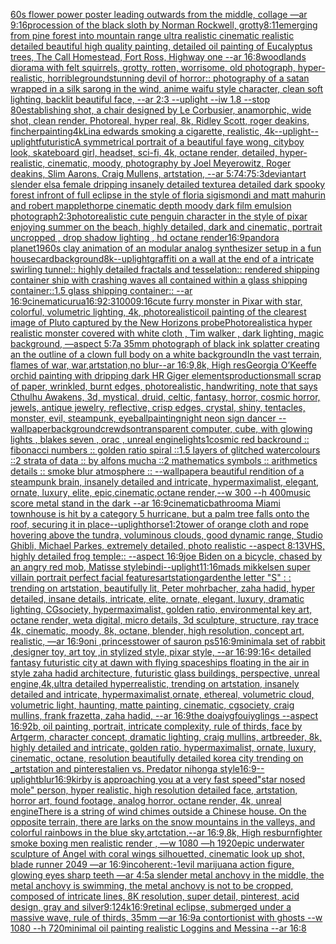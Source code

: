 [60s flower power poster leading outwards from the middle, collage —ar 9:16](https://www.ebank.nz/aiartgenerator?category=60s%20flower%20power%20poster%20leading%20outwards%20from%20the%20middle%2C%20collage%20%E2%80%94ar%209%3A16)[procession of the black sloth by Norman Rockwell, grotty](https://www.ebank.nz/aiartgenerator?category=procession%20of%20the%20black%20sloth%20by%20Norman%20Rockwell%2C%20grotty)[8:11](https://www.ebank.nz/aiartgenerator?category=8%3A11)[emerging from pine forest into mountain range ultra realistic cinematic realistic detailed beautiful high quality painting, detailed oil painting of Eucalyptus trees, The Call Homestead, Fort Ross, Highway one --ar 16:8](https://www.ebank.nz/aiartgenerator?category=emerging%20from%20pine%20forest%20into%20mountain%20range%20ultra%20realistic%20cinematic%20realistic%20detailed%20beautiful%20high%20quality%20painting%2C%20detailed%20oil%20painting%20of%20Eucalyptus%20trees%2C%20The%20Call%20Homestead%2C%20Fort%20Ross%2C%20Highway%20one%20--ar%2016%3A8)[woodlands diorama with felt squirrels, grotty, rotten, worrisome, old photograph, hyper-realistic, horrible](https://www.ebank.nz/aiartgenerator?category=woodlands%20diorama%20with%20felt%20squirrels%2C%20grotty%2C%20rotten%2C%20worrisome%2C%20old%20photograph%2C%20hyper-realistic%2C%20horrible)[ground](https://www.ebank.nz/aiartgenerator?category=ground)[stunning devil of horror:: photography of a satan wrapped in a silk sarong in the wind, anime waifu style character, clean soft lighting, backlit beautiful face, --ar 2:3 --uplight --iw 1.8 --stop 80](https://www.ebank.nz/aiartgenerator?category=stunning%20devil%20of%20horror%3A%3A%20photography%20of%20a%20satan%20wrapped%20in%20a%20silk%20sarong%20in%20the%20wind%2C%20anime%20waifu%20style%20character%2C%20clean%20soft%20lighting%2C%20backlit%20beautiful%20face%2C%20--ar%202%3A3%20--uplight%20--iw%201.8%20--stop%2080)[establishing shot, a chair designed by Le Corbusier, anamorphic, wide shot, clean render, Photoreal, hyper real, 8k, Ridley Scott, roger deakins, fincher](https://www.ebank.nz/aiartgenerator?category=establishing%20shot%2C%20a%20chair%20designed%20by%20Le%20Corbusier%2C%20anamorphic%2C%20wide%20shot%2C%20clean%20render%2C%20Photoreal%2C%20hyper%20real%2C%208k%2C%20Ridley%20Scott%2C%20roger%20deakins%2C%20fincher)[painting](https://www.ebank.nz/aiartgenerator?category=painting)[4k](https://www.ebank.nz/aiartgenerator?category=4k)[Lina edwards smoking a cigarette, realistic, 4k](https://www.ebank.nz/aiartgenerator?category=Lina%20edwards%20smoking%20a%20cigarette%2C%20realistic%2C%204k)[--uplight](https://www.ebank.nz/aiartgenerator?category=--uplight)[--uplight](https://www.ebank.nz/aiartgenerator?category=--uplight)[futuristic](https://www.ebank.nz/aiartgenerator?category=futuristic)[A symmetrical portrait of a beautiful faye wong, cityboy look, skateboard girl, headset, sci-fi, 4k, octane render, detailed, hyper-realistic, cinematic, moody, photography by Joel Meyerowitz, Roger deakins, Slim Aarons, Craig Mullens, artstation, --ar 5:7](https://www.ebank.nz/aiartgenerator?category=A%20symmetrical%20portrait%20of%20a%20beautiful%20faye%20wong%2C%20cityboy%20look%2C%20skateboard%20girl%2C%20headset%2C%20sci-fi%2C%204k%2C%20octane%20render%2C%20detailed%2C%20hyper-realistic%2C%20cinematic%2C%20moody%2C%20photography%20by%20Joel%20Meyerowitz%2C%20Roger%20deakins%2C%20Slim%20Aarons%2C%20Craig%20Mullens%2C%20artstation%2C%20--ar%205%3A7)[4:7](https://www.ebank.nz/aiartgenerator?category=4%3A7)[5:3](https://www.ebank.nz/aiartgenerator?category=5%3A3)[deviantart slender elsa female dripping insanely detailed texture](https://www.ebank.nz/aiartgenerator?category=deviantart%20slender%20elsa%20female%20dripping%20insanely%20detailed%20texture)[a detailed dark spooky forest infront of full eclipse in the style of floria sigismondi and matt mahurin and robert mapplethorpe cinematic depth moody dark film emulsion photograph](https://www.ebank.nz/aiartgenerator?category=a%20detailed%20dark%20spooky%20forest%20infront%20of%20full%20eclipse%20in%20the%20style%20of%20floria%20sigismondi%20and%20matt%20mahurin%20and%20robert%20mapplethorpe%20cinematic%20depth%20moody%20dark%20film%20emulsion%20photograph)[2:3](https://www.ebank.nz/aiartgenerator?category=2%3A3)[photorealistic cute penguin character in the style of pixar enjoying summer on the beach, highly detailed, dark and cinematic, portrait uncropped , drop shadow lighting , hd octane render](https://www.ebank.nz/aiartgenerator?category=photorealistic%20cute%20penguin%20character%20in%20the%20style%20of%20pixar%20enjoying%20summer%20on%20the%20beach%2C%20highly%20detailed%2C%20dark%20and%20cinematic%2C%20portrait%20uncropped%20%2C%20drop%20shadow%20lighting%20%2C%20hd%20octane%20render)[16:9](https://www.ebank.nz/aiartgenerator?category=16%3A9)[pandora planet](https://www.ebank.nz/aiartgenerator?category=pandora%20planet)[1960s clay animation of an modular analog synthesizer setup  in a fun house](https://www.ebank.nz/aiartgenerator?category=1960s%20clay%20animation%20of%20an%20modular%20analog%20synthesizer%20setup%20%20in%20a%20fun%20house)[card](https://www.ebank.nz/aiartgenerator?category=card)[background](https://www.ebank.nz/aiartgenerator?category=background)[8k](https://www.ebank.nz/aiartgenerator?category=8k)[--uplight](https://www.ebank.nz/aiartgenerator?category=--uplight)[graffiti on a wall at the end of a intricate swirling tunnel:: highly detailed fractals and tesselation:: rendered shipping container ship with crashing waves all contained within a glass shipping container::1.5 glass shipping container:: --ar 16:9](https://www.ebank.nz/aiartgenerator?category=graffiti%20on%20a%20wall%20at%20the%20end%20of%20a%20intricate%20swirling%20tunnel%3A%3A%20highly%20detailed%20fractals%20and%20tesselation%3A%3A%20rendered%20shipping%20container%20ship%20with%20crashing%20waves%20all%20contained%20within%20a%20glass%20shipping%20container%3A%3A1.5%20glass%20shipping%20container%3A%3A%20--ar%2016%3A9)[cinematic](https://www.ebank.nz/aiartgenerator?category=cinematic)[urua](https://www.ebank.nz/aiartgenerator?category=urua)[16:9](https://www.ebank.nz/aiartgenerator?category=16%3A9)[2:3](https://www.ebank.nz/aiartgenerator?category=2%3A3)[1000](https://www.ebank.nz/aiartgenerator?category=1000)[9:16](https://www.ebank.nz/aiartgenerator?category=9%3A16)[cute furry monster in Pixar with star, colorful, volumetric lighting, 4k, photorealistic](https://www.ebank.nz/aiartgenerator?category=cute%20furry%20monster%20in%20Pixar%20with%20star%2C%20colorful%2C%20volumetric%20lighting%2C%204k%2C%20photorealistic)[oil painting of the clearest image of Pluto captured by the New Horizons probe](https://www.ebank.nz/aiartgenerator?category=oil%20painting%20of%20the%20clearest%20image%20of%20Pluto%20captured%20by%20the%20New%20Horizons%20probe)[Photorealistic](https://www.ebank.nz/aiartgenerator?category=Photorealistic)[a hyper realistic monster covered with white cloth , Tim walker , dark lighting, magic background, —aspect 5:7](https://www.ebank.nz/aiartgenerator?category=a%20hyper%20realistic%20monster%20covered%20with%20white%20cloth%20%2C%20Tim%20walker%20%2C%20dark%20lighting%2C%20magic%20background%2C%20%E2%80%94aspect%205%3A7)[a 35mm photograph of black ink splatter creating an the outline of a clown full body on a white background](https://www.ebank.nz/aiartgenerator?category=a%2035mm%20photograph%20of%20black%20ink%20splatter%20creating%20an%20the%20outline%20of%20a%20clown%20full%20body%20on%20a%20white%20background)[In the vast terrain, flames of war, war,artstation,no blur--ar 16:9,8k, High res](https://www.ebank.nz/aiartgenerator?category=In%20the%20vast%20terrain%2C%20flames%20of%20war%2C%20war%2Cartstation%2Cno%20blur--ar%2016%3A9%2C8k%2C%20High%20res)[Georgia O’Keeffe orchid painting with dripping dark HR Giger elements](https://www.ebank.nz/aiartgenerator?category=Georgia%20O%E2%80%99Keeffe%20orchid%20painting%20with%20dripping%20dark%20HR%20Giger%20elements)[production](https://www.ebank.nz/aiartgenerator?category=production)[small scrap of paper, wrinkled, burnt edges, photorealistic, handwriting, note that says Cthulhu Awakens, 3d, mystical, druid, celtic, fantasy, horror, cosmic horror, jewels, antique jewelry, reflective, crisp edges, crystal, shiny, tentacles, monster, evil, steampunk, eyeball](https://www.ebank.nz/aiartgenerator?category=small%20scrap%20of%20paper%2C%20wrinkled%2C%20burnt%20edges%2C%20photorealistic%2C%20handwriting%2C%20note%20that%20says%20Cthulhu%20Awakens%2C%203d%2C%20mystical%2C%20druid%2C%20celtic%2C%20fantasy%2C%20horror%2C%20cosmic%20horror%2C%20jewels%2C%20antique%20jewelry%2C%20reflective%2C%20crisp%20edges%2C%20crystal%2C%20shiny%2C%20tentacles%2C%20monster%2C%20evil%2C%20steampunk%2C%20eyeball)[painting](https://www.ebank.nz/aiartgenerator?category=painting)[night neon sign dancer --wallpaper](https://www.ebank.nz/aiartgenerator?category=night%20neon%20sign%20dancer%20--wallpaper)[](https://www.ebank.nz/aiartgenerator?category=)[background](https://www.ebank.nz/aiartgenerator?category=background)[crewdson](https://www.ebank.nz/aiartgenerator?category=crewdson)[transparent computer, cube, with glowing lights , blakes seven , orac , unreal engine](https://www.ebank.nz/aiartgenerator?category=transparent%20computer%2C%20cube%2C%20with%20glowing%20lights%20%2C%20blakes%20seven%20%2C%20orac%20%2C%20unreal%20engine)[lights](https://www.ebank.nz/aiartgenerator?category=lights)[1](https://www.ebank.nz/aiartgenerator?category=1)[cosmic red backround :: fibonacci numbers :: golden ratio spiral ::1.5 layers of glitched watercolours ::2 strata of data :: by alfons mucha ::2 mathematics symbols :: arithmetics details :: smoke blur atmosphere :: --wallpaper](https://www.ebank.nz/aiartgenerator?category=cosmic%20red%20backround%20%3A%3A%20fibonacci%20numbers%20%3A%3A%20golden%20ratio%20spiral%20%3A%3A1.5%20layers%20of%20glitched%20watercolours%20%3A%3A2%20strata%20of%20data%20%3A%3A%20by%20alfons%20mucha%20%3A%3A2%20mathematics%20symbols%20%3A%3A%20arithmetics%20details%20%3A%3A%20smoke%20blur%20atmosphere%20%3A%3A%20--wallpaper)[a beautiful rendition of a steampunk brain, insanely detailed and intricate, hypermaximalist, elegant, ornate, luxury, elite, epic,cinematic,octane render,--w 300 --h 400](https://www.ebank.nz/aiartgenerator?category=a%20beautiful%20rendition%20of%20a%20steampunk%20brain%2C%20insanely%20detailed%20and%20intricate%2C%20hypermaximalist%2C%20elegant%2C%20ornate%2C%20luxury%2C%20elite%2C%20epic%2Ccinematic%2Coctane%20render%2C--w%20300%20--h%20400)[music score metal stand in the dark --ar 16:9](https://www.ebank.nz/aiartgenerator?category=music%20score%20metal%20stand%20in%20the%20dark%20--ar%2016%3A9)[cinematic](https://www.ebank.nz/aiartgenerator?category=cinematic)[bathroom](https://www.ebank.nz/aiartgenerator?category=bathroom)[a Miami townhouse is hit by a category 5 hurricane, but a palm tree falls onto the roof, securing it in place](https://www.ebank.nz/aiartgenerator?category=a%20Miami%20townhouse%20is%20hit%20by%20a%20category%205%20hurricane%2C%20but%20a%20palm%20tree%20falls%20onto%20the%20roof%2C%20securing%20it%20in%20place)[--uplight](https://www.ebank.nz/aiartgenerator?category=--uplight)[horse](https://www.ebank.nz/aiartgenerator?category=horse)[1:2](https://www.ebank.nz/aiartgenerator?category=1%3A2)[tower of orange cloth and rope hovering above the tundra, voluminous clouds, good dynamic range, Studio Ghibli, Michael Parkes, extremely detailed, photo realistic --aspect 8:13](https://www.ebank.nz/aiartgenerator?category=tower%20of%20orange%20cloth%20and%20rope%20hovering%20above%20the%20tundra%2C%20voluminous%20clouds%2C%20good%20dynamic%20range%2C%20Studio%20Ghibli%2C%20Michael%20Parkes%2C%20extremely%20detailed%2C%20photo%20realistic%20--aspect%208%3A13)[VHS, highly detailed frog temple:: --aspect 16:9](https://www.ebank.nz/aiartgenerator?category=VHS%2C%20highly%20detailed%20frog%20temple%3A%3A%20--aspect%2016%3A9)[joe Biden on a bicycle, chased by an angry red mob, Matisse style](https://www.ebank.nz/aiartgenerator?category=joe%20Biden%20on%20a%20bicycle%2C%20chased%20by%20an%20angry%20red%20mob%2C%20Matisse%20style)[bindi](https://www.ebank.nz/aiartgenerator?category=bindi)[--uplight](https://www.ebank.nz/aiartgenerator?category=--uplight)[11:16](https://www.ebank.nz/aiartgenerator?category=11%3A16)[mads mikkelsen super villain portrait perfect facial features](https://www.ebank.nz/aiartgenerator?category=mads%20mikkelsen%20super%20villain%20portrait%20perfect%20facial%20features)[artstation](https://www.ebank.nz/aiartgenerator?category=artstation)[garden](https://www.ebank.nz/aiartgenerator?category=garden)[the letter "S" : : trending on artstation, beautifully lit, Peter mohrbacher, zaha hadid, hyper detailed, insane details, intricate, elite, ornate, elegant, luxury, dramatic lighting, CGsociety, hypermaximalist, golden ratio, environmental key art, octane render, weta digital, micro details, 3d sculpture, structure, ray trace 4k, cinematic, moody, 8k, octane, blender, high resolution, concept art, realistic, —ar 16:9](https://www.ebank.nz/aiartgenerator?category=the%20letter%20%22S%22%20%3A%20%3A%20trending%20on%20artstation%2C%20beautifully%20lit%2C%20Peter%20mohrbacher%2C%20zaha%20hadid%2C%20hyper%20detailed%2C%20insane%20details%2C%20intricate%2C%20elite%2C%20ornate%2C%20elegant%2C%20luxury%2C%20dramatic%20lighting%2C%20CGsociety%2C%20hypermaximalist%2C%20golden%20ratio%2C%20environmental%20key%20art%2C%20octane%20render%2C%20weta%20digital%2C%20micro%20details%2C%203d%20sculpture%2C%20structure%2C%20ray%20trace%204k%2C%20cinematic%2C%20moody%2C%208k%2C%20octane%2C%20blender%2C%20high%20resolution%2C%20concept%20art%2C%20realistic%2C%20%E2%80%94ar%2016%3A9)[oni ,princess](https://www.ebank.nz/aiartgenerator?category=oni%20%2Cprincess)[tower of sauron ps5](https://www.ebank.nz/aiartgenerator?category=tower%20of%20sauron%20ps5)[16:9](https://www.ebank.nz/aiartgenerator?category=16%3A9)[minimal](https://www.ebank.nz/aiartgenerator?category=minimal)[a set of rabbit ,designer toy, art toy ,in stylized style, pixar style, --ar 16:9](https://www.ebank.nz/aiartgenerator?category=a%20set%20of%20rabbit%20%2Cdesigner%20toy%2C%20art%20toy%20%2Cin%20stylized%20style%2C%20pixar%20style%2C%20--ar%2016%3A9)[9:16](https://www.ebank.nz/aiartgenerator?category=9%3A16)[< detailed fantasy futuristic city at dawn with flying spaceships floating in the air in style zaha hadid architecture, futuristic glass buildings, perspective, unreal engine,4k,ultra detailed hyperrealistic, trending on artstation, insanely detailed and intricate, hypermaximalist,ornate, ethereal, volumetric cloud, volumetric light, haunting, matte painting, cinematic, cgsociety, craig mullins, frank frazetta, zaha hadid, --ar 16:9](https://www.ebank.nz/aiartgenerator?category=%3C%20detailed%20fantasy%20futuristic%20city%20at%20dawn%20with%20flying%20spaceships%20floating%20in%20the%20air%20in%20style%20zaha%20hadid%20architecture%2C%20futuristic%20glass%20buildings%2C%20perspective%2C%20unreal%20engine%2C4k%2Cultra%20detailed%20hyperrealistic%2C%20trending%20on%20artstation%2C%20insanely%20detailed%20and%20intricate%2C%20hypermaximalist%2Cornate%2C%20ethereal%2C%20volumetric%20cloud%2C%20volumetric%20light%2C%20haunting%2C%20matte%20painting%2C%20cinematic%2C%20cgsociety%2C%20craig%20mullins%2C%20frank%20frazetta%2C%20zaha%20hadid%2C%20--ar%2016%3A9)[the doaiygfouiyglings --aspect 16:9](https://www.ebank.nz/aiartgenerator?category=the%20doaiygfouiyglings%20--aspect%2016%3A9)[2b, oil painting, portrait, intricate complexity, rule of thirds, face by Artgerm, character concept, dramatic lighting, craig mullins, artbreeder, 8k, highly detailed and intricate, golden ratio, hypermaximalist, ornate, luxury, cinematic, octane, resolution beautifully detailed korea city trending on _artstation and pinterest](https://www.ebank.nz/aiartgenerator?category=2b%2C%20oil%20painting%2C%20portrait%2C%20intricate%20complexity%2C%20rule%20of%20thirds%2C%20face%20by%20Artgerm%2C%20character%20concept%2C%20dramatic%20lighting%2C%20craig%20mullins%2C%20artbreeder%2C%208k%2C%20highly%20detailed%20and%20intricate%2C%20golden%20ratio%2C%20hypermaximalist%2C%20ornate%2C%20luxury%2C%20cinematic%2C%20octane%2C%20resolution%20beautifully%20detailed%20korea%20city%20trending%20on%20_artstation%20and%20pinterest)[alien vs. Predator nihonga style](https://www.ebank.nz/aiartgenerator?category=alien%20vs.%20Predator%20nihonga%20style)[16:9](https://www.ebank.nz/aiartgenerator?category=16%3A9)[--uplight](https://www.ebank.nz/aiartgenerator?category=--uplight)[blur](https://www.ebank.nz/aiartgenerator?category=blur)[16:9](https://www.ebank.nz/aiartgenerator?category=16%3A9)[kirby is approaching you at a very fast speed](https://www.ebank.nz/aiartgenerator?category=kirby%20is%20approaching%20you%20at%20a%20very%20fast%20speed)["star nosed mole" person, hyper realistic, high resolution detailed face, artstation, horror art, found footage, analog horror, octane render, 4k, unreal engine](https://www.ebank.nz/aiartgenerator?category=%22star%20nosed%20mole%22%20person%2C%20hyper%20realistic%2C%20high%20resolution%20detailed%20face%2C%20artstation%2C%20horror%20art%2C%20found%20footage%2C%20analog%20horror%2C%20octane%20render%2C%204k%2C%20unreal%20engine)[There is a string of wind chimes outside a Chinese house. On the opposite terrain, there are larks on the snow mountains in the valleys, and colorful rainbows in the blue sky,artctation,--ar 16:9,8k, High res](https://www.ebank.nz/aiartgenerator?category=There%20is%20a%20string%20of%20wind%20chimes%20outside%20a%20Chinese%20house.%20On%20the%20opposite%20terrain%2C%20there%20are%20larks%20on%20the%20snow%20mountains%20in%20the%20valleys%2C%20and%20colorful%20rainbows%20in%20the%20blue%20sky%2Cartctation%2C--ar%2016%3A9%2C8k%2C%20High%20res)[burn](https://www.ebank.nz/aiartgenerator?category=burn)[fighter smoke boxing men realistic render , —w 1080 —h 1920](https://www.ebank.nz/aiartgenerator?category=fighter%20smoke%20boxing%20men%20realistic%20render%20%2C%20%E2%80%94w%201080%20%E2%80%94h%201920)[epic underwater sculpture of Angel with coral wings silhouetted, cinematic look up shot, blade runner 2049 —ar 16:9](https://www.ebank.nz/aiartgenerator?category=epic%20underwater%20sculpture%20of%20Angel%20with%20coral%20wings%20silhouetted%2C%20cinematic%20look%20up%20shot%2C%20blade%20runner%202049%20%E2%80%94ar%2016%3A9)[incoherent:-1](https://www.ebank.nz/aiartgenerator?category=incoherent%3A-1)[evil marijuana action figure, glowing eyes sharp teeth —ar 4:5](https://www.ebank.nz/aiartgenerator?category=evil%20marijuana%20action%20figure%2C%20glowing%20eyes%20sharp%20teeth%20%E2%80%94ar%204%3A5)[a slender metal anchovy in the middle, the metal anchovy is swimming, the metal anchovy is not to be cropped, composed of intricate lines, 8K resolution, super detail, pinterest, acid design, gray and silver](https://www.ebank.nz/aiartgenerator?category=a%20slender%20metal%20anchovy%20in%20the%20middle%2C%20the%20metal%20anchovy%20is%20swimming%2C%20the%20metal%20anchovy%20is%20not%20to%20be%20cropped%2C%20composed%20of%20intricate%20lines%2C%208K%20resolution%2C%20super%20detail%2C%20pinterest%2C%20acid%20design%2C%20gray%20and%20silver)[9:12](https://www.ebank.nz/aiartgenerator?category=9%3A12)[4k](https://www.ebank.nz/aiartgenerator?category=4k)[16:9](https://www.ebank.nz/aiartgenerator?category=16%3A9)[retinal eclipse, submerged under a massive wave, rule of thirds, 35mm —ar 16:9](https://www.ebank.nz/aiartgenerator?category=retinal%20eclipse%2C%20submerged%20under%20a%20massive%20wave%2C%20rule%20of%20thirds%2C%2035mm%20%E2%80%94ar%2016%3A9)[a contortionist with ghosts --w 1080 --h 720](https://www.ebank.nz/aiartgenerator?category=a%20contortionist%20with%20ghosts%20--w%201080%20--h%20720)[minimal oil painting realistic Loggins and Messina --ar 16:8](https://www.ebank.nz/aiartgenerator?category=minimal%20oil%20painting%20realistic%20Loggins%20and%20Messina%20--ar%2016%3A8)